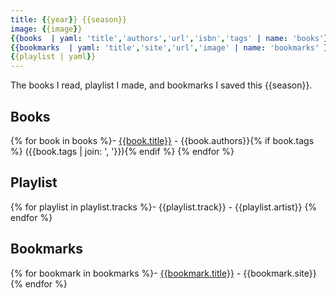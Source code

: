 ```yaml
---
title: {{year}} {{season}}
image: {{image}}
{{books  | yaml: 'title','authors','url','isbn','tags' | name: 'books'}}
{{bookmarks  | yaml: 'title','site','url','image' | name: 'bookmarks' }}
{{playlist | yaml}}
---
```


The books I read, playlist I made, and bookmarks I saved this {{season}}.

## Books

{% for book in books %}- [{{book.title}}]({{book.link}}) - {{book.authors}}{% if book.tags %} ({{book.tags | join: ', '}}){% endif %}
{% endfor %}

## Playlist

{% for playlist in playlist.tracks %}- {{playlist.track}} - {{playlist.artist}}
{% endfor %}

## Bookmarks

{% for bookmark in bookmarks %}- [{{bookmark.title}}]({{bookmark.url}}) - {{bookmark.site}}
{% endfor %}

